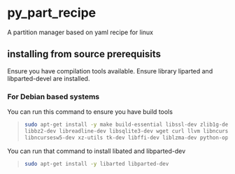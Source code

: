 # py_part_recipe
A partition manager based on yaml recipe for linux


## installing from source prerequisits

Ensure you have compilation tools available.
Ensure library liparted and libparted-devel are installed.

### For Debian based systems

You can run this command to ensure you have build tools

> ``` bash
> sudo apt-get install -y make build-essential libssl-dev zlib1g-dev \
> libbz2-dev libreadline-dev libsqlite3-dev wget curl llvm libncurses5-dev \
> libncursesw5-dev xz-utils tk-dev libffi-dev liblzma-dev python-openssl
> ```

You can run that command to install libated and libparted-dev
> ``` bash
> sudo apt-get install -y libarted libparted-dev
> ```



